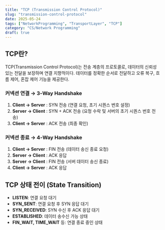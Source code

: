 ```yaml
---
title: "TCP (Transmission Control Protocol)"
slug: "transmission-control-protocol"
date: 2025-05-24
tags: ["NetworkProgramming", "TransportLayer", "TCP"]
category: "CS/Network Programming"
draft: true
---
```

## TCP란?

TCP(Transmission Control Protocol)는 전송 계층의 프로토콜로, 데이터의 신뢰성 있는 전달을 보장하며 연결 지향적이다. 데이터를 정확한 순서로 전달하고 오류 복구, 흐름 제어, 혼잡 제어 기능을 제공한다.

### 커넥션 연결 → 3-Way Handshake

1. **Client → Server** : SYN 전송 (연결 요청, 초기 시퀀스 번호 설정)
2. **Server → Client** : SYN + ACK 전송 (요청 수락 및 서버의 초기 시퀀스 번호 전송)
3. **Client → Server** : ACK 전송 (최종 확인)
    

### 커넥션 종료 → 4-Way Handshake

1. **Client → Server** : FIN 전송 (데이터 송신 종료 요청)
2. **Server → Client** : ACK 응답
3. **Server → Client** : FIN 전송 (서버 데이터 송신 종료)
4. **Client → Server** : ACK 응답

## TCP 상태 전이 (State Transition)

- **LISTEN**: 연결 요청 대기
- **SYN_SENT**: 연결 요청 후 SYN 응답 대기
- **SYN_RECEIVED**: SYN 수신 후 ACK 응답 대기
- **ESTABLISHED**: 데이터 송수신 가능 상태
- **FIN_WAIT, TIME_WAIT** 등: 연결 종료 중인 상태